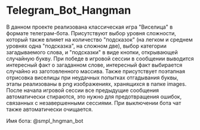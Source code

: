 # Telegram_Bot_Hangman

В данном проекте реализована классическая игра "Виселица" в формате телеграм-бота. Присутствуют выбор уровня сложности, который также влияет на количество "подсказок" (на легком и среднем уровнях одна "подсказка", на сложном две), выбор категории загадываемого слова, и "подсказки" в виде кнопки, открывающей случайную букву. При победе в игровой сессии в сообщении выводится интересный факт о загаданном слове, интересный факт выбирается случайно из заготовленного массива. 
Также присутствует поэтапная отрисовка виселицы при неудачных попытках отгадывания буквы, этапы реализованы в png изображениях, хранящихся в папке images.
После начала игровой сессии все предыдущие сообщения автоматически стираются, это нужно для предотвращения ошибок, связанных с незавершенными сессиями. При выключении бота чат также автоматически очищается.

Имя бота: 
@smpl_hngman_bot
